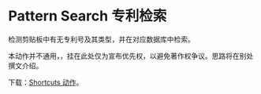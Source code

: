 # Pattern Search 专利检索

检测剪贴板中有无专利号及其类型，并在对应数据库中检索。

本动作并不通用，，挂在此处仅为宣布优先权，以避免著作权争议。思路将在别处撰文介绍。

下载：[Shortcuts 动作](https://www.icloud.com/shortcuts/c7ffd628702d4d208b6f82e5b0442e56)。